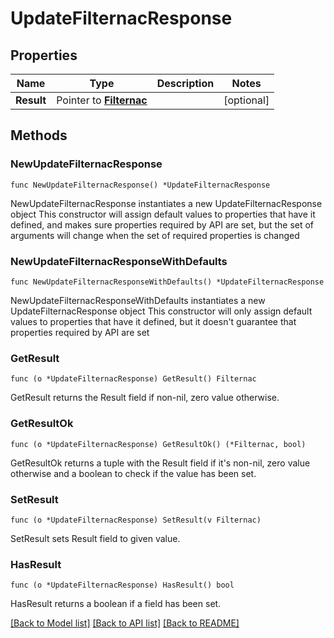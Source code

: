 # UpdateFilternacResponse

## Properties

Name | Type | Description | Notes
------------ | ------------- | ------------- | -------------
**Result** | Pointer to [**Filternac**](Filternac.md) |  | [optional] 

## Methods

### NewUpdateFilternacResponse

`func NewUpdateFilternacResponse() *UpdateFilternacResponse`

NewUpdateFilternacResponse instantiates a new UpdateFilternacResponse object
This constructor will assign default values to properties that have it defined,
and makes sure properties required by API are set, but the set of arguments
will change when the set of required properties is changed

### NewUpdateFilternacResponseWithDefaults

`func NewUpdateFilternacResponseWithDefaults() *UpdateFilternacResponse`

NewUpdateFilternacResponseWithDefaults instantiates a new UpdateFilternacResponse object
This constructor will only assign default values to properties that have it defined,
but it doesn't guarantee that properties required by API are set

### GetResult

`func (o *UpdateFilternacResponse) GetResult() Filternac`

GetResult returns the Result field if non-nil, zero value otherwise.

### GetResultOk

`func (o *UpdateFilternacResponse) GetResultOk() (*Filternac, bool)`

GetResultOk returns a tuple with the Result field if it's non-nil, zero value otherwise
and a boolean to check if the value has been set.

### SetResult

`func (o *UpdateFilternacResponse) SetResult(v Filternac)`

SetResult sets Result field to given value.

### HasResult

`func (o *UpdateFilternacResponse) HasResult() bool`

HasResult returns a boolean if a field has been set.


[[Back to Model list]](../README.md#documentation-for-models) [[Back to API list]](../README.md#documentation-for-api-endpoints) [[Back to README]](../README.md)


